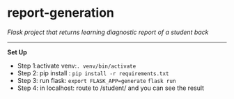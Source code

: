 # report-generation

*Flask project that returns learning diagnostic report of a student back*

***
**Set Up**

 - Step 1:activate venv:`. venv/bin/activate`
 - Step 2: pip install : `pip install -r requirements.txt`
 - Step 3:  run flask: `export FLASK_APP=generate`
								  `flask run`
 - Step 4: in localhost: route to /student/<rollno> and you can see the result
